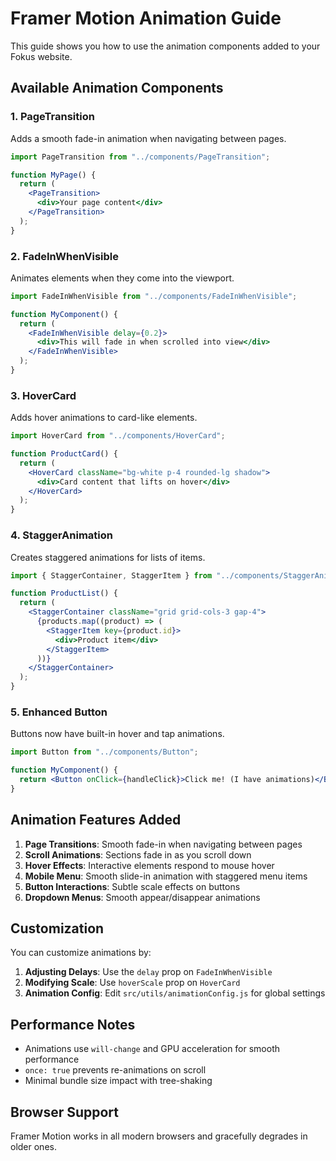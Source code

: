 # Framer Motion Animation Guide

This guide shows you how to use the animation components added to your Fokus website.

## Available Animation Components

### 1. PageTransition

Adds a smooth fade-in animation when navigating between pages.

```jsx
import PageTransition from "../components/PageTransition";

function MyPage() {
  return (
    <PageTransition>
      <div>Your page content</div>
    </PageTransition>
  );
}
```

### 2. FadeInWhenVisible

Animates elements when they come into the viewport.

```jsx
import FadeInWhenVisible from "../components/FadeInWhenVisible";

function MyComponent() {
  return (
    <FadeInWhenVisible delay={0.2}>
      <div>This will fade in when scrolled into view</div>
    </FadeInWhenVisible>
  );
}
```

### 3. HoverCard

Adds hover animations to card-like elements.

```jsx
import HoverCard from "../components/HoverCard";

function ProductCard() {
  return (
    <HoverCard className="bg-white p-4 rounded-lg shadow">
      <div>Card content that lifts on hover</div>
    </HoverCard>
  );
}
```

### 4. StaggerAnimation

Creates staggered animations for lists of items.

```jsx
import { StaggerContainer, StaggerItem } from "../components/StaggerAnimation";

function ProductList() {
  return (
    <StaggerContainer className="grid grid-cols-3 gap-4">
      {products.map((product) => (
        <StaggerItem key={product.id}>
          <div>Product item</div>
        </StaggerItem>
      ))}
    </StaggerContainer>
  );
}
```

### 5. Enhanced Button

Buttons now have built-in hover and tap animations.

```jsx
import Button from "../components/Button";

function MyComponent() {
  return <Button onClick={handleClick}>Click me! (I have animations)</Button>;
}
```

## Animation Features Added

1. **Page Transitions**: Smooth fade-in when navigating between pages
2. **Scroll Animations**: Sections fade in as you scroll down
3. **Hover Effects**: Interactive elements respond to mouse hover
4. **Mobile Menu**: Smooth slide-in animation with staggered menu items
5. **Button Interactions**: Subtle scale effects on buttons
6. **Dropdown Menus**: Smooth appear/disappear animations

## Customization

You can customize animations by:

1. **Adjusting Delays**: Use the `delay` prop on `FadeInWhenVisible`
2. **Modifying Scale**: Use `hoverScale` prop on `HoverCard`
3. **Animation Config**: Edit `src/utils/animationConfig.js` for global settings

## Performance Notes

- Animations use `will-change` and GPU acceleration for smooth performance
- `once: true` prevents re-animations on scroll
- Minimal bundle size impact with tree-shaking

## Browser Support

Framer Motion works in all modern browsers and gracefully degrades in older ones.

